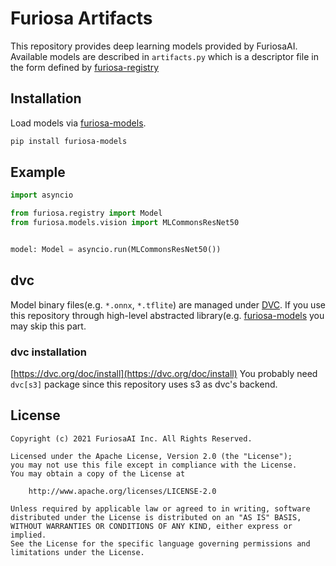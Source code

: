 Furiosa Artifacts
=================

This repository provides deep learning models provided by FuriosaAI. Available models are described in `artifacts.py` which is a descriptor file in the form defined by [furiosa-registry](https://github.com/furiosa-ai/furiosa-sdk/tree/main/python/furiosa-registry/)

## Installation

Load models via [furiosa-models](https://github.com/furiosa-ai/furiosa-sdk/tree/main/python/furiosa-models).

```sh
pip install furiosa-models
```

## Example

```python
import asyncio

from furiosa.registry import Model
from furiosa.models.vision import MLCommonsResNet50


model: Model = asyncio.run(MLCommonsResNet50())
```

## dvc

Model binary files(e.g. `*.onnx`, `*.tflite`) are managed under [DVC](https://dvc.org/).
If you use this repository through high-level abstracted library(e.g. [furiosa-models](https://github.com/furiosa-ai/furiosa-sdk/tree/main/python/furiosa-models) you may skip this part.

### dvc installation
[https://dvc.org/doc/install](https://dvc.org/doc/install)
You probably need `dvc[s3]` package since this repository uses s3 as dvc's backend.

## License

```
Copyright (c) 2021 FuriosaAI Inc. All Rights Reserved.

Licensed under the Apache License, Version 2.0 (the "License");
you may not use this file except in compliance with the License.
You may obtain a copy of the License at

    http://www.apache.org/licenses/LICENSE-2.0

Unless required by applicable law or agreed to in writing, software
distributed under the License is distributed on an "AS IS" BASIS,
WITHOUT WARRANTIES OR CONDITIONS OF ANY KIND, either express or implied.
See the License for the specific language governing permissions and
limitations under the License.
```

